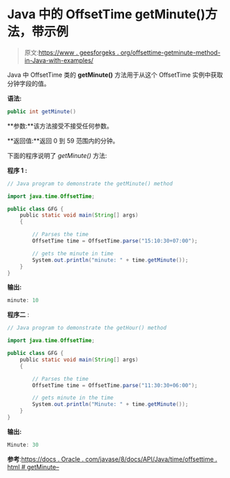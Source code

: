 # Java 中的 OffsetTime getMinute()方法，带示例

> 原文:[https://www . geesforgeks . org/offsettime-getminute-method-in-Java-with-examples/](https://www.geeksforgeeks.org/offsettime-getminute-method-in-java-with-examples/)

Java 中 OffsetTime 类的 **getMinute()** 方法用于从这个 OffsetTime 实例中获取分钟字段的值。

**语法:**

```java
public int getMinute()

```

**参数:**该方法接受不接受任何参数。

**返回值:**返回 0 到 59 范围内的分钟。

下面的程序说明了 *getMinute()* 方法:

**程序 1 :**

```java
// Java program to demonstrate the getMinute() method

import java.time.OffsetTime;

public class GFG {
    public static void main(String[] args)
    {

        // Parses the time
        OffsetTime time = OffsetTime.parse("15:10:30+07:00");

        // gets the minute in time
        System.out.println("minute: " + time.getMinute());
    }
}
```

**输出:**

```java
minute: 10

```

**程序二** :

```java
// Java program to demonstrate the getHour() method

import java.time.OffsetTime;

public class GFG {
    public static void main(String[] args)
    {

        // Parses the time
        OffsetTime time = OffsetTime.parse("11:30:30+06:00");

        // gets minute in the time
        System.out.println("Minute: " + time.getMinute());
    }
}
```

**输出:**

```java
Minute: 30

```

**参考**:[https://docs . Oracle . com/javase/8/docs/API/Java/time/offsettime . html # getMinute–](https://docs.oracle.com/javase/8/docs/api/java/time/OffsetTime.html#getMinute--)